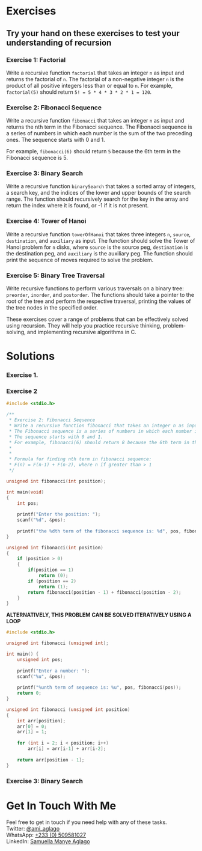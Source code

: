 # Exercises
## Try your hand on these exercises to test your understanding of recursion

### Exercise 1: Factorial
Write a recursive function `factorial` that takes an integer `n` as input and returns the factorial of `n`. The factorial of a non-negative integer `n` is the product of all positive integers less than or equal to `n`. For example, `factorial(5)` should return `5! = 5 * 4 * 3 * 2 * 1 = 120`.

### Exercise 2: Fibonacci Sequence
Write a recursive function `fibonacci` that takes an integer `n` as input and returns the nth term in the Fibonacci sequence. The Fibonacci sequence is a series of numbers in which each number is the sum of the two preceding ones. The sequence starts with 0 and 1.  
  
For example, `fibonacci(6)` should return `5` because the 6th term in the Fibonacci sequence is 5.

### Exercise 3: Binary Search
Write a recursive function `binarySearch` that takes a sorted array of integers, a search key, and the indices of the lower and upper bounds of the search range. The function should recursively search for the key in the array and return the index where it is found, or -1 if it is not present.

### Exercise 4: Tower of Hanoi
Write a recursive function `towerOfHanoi` that takes three integers `n`, `source`, `destination`, and `auxiliary` as input. The function should solve the Tower of Hanoi problem for `n` disks, where `source` is the source peg, `destination` is the destination peg, and `auxiliary` is the auxiliary peg. The function should print the sequence of moves required to solve the problem.

### Exercise 5: Binary Tree Traversal
Write recursive functions to perform various traversals on a binary tree: `preorder`, `inorder`, and `postorder`. The functions should take a pointer to the root of the tree and perform the respective traversal, printing the values of the tree nodes in the specified order.

These exercises cover a range of problems that can be effectively solved using recursion. They will help you practice recursive thinking, problem-solving, and implementing recursive algorithms in C.


# Solutions
### Exercise 1.

### Exercise 2
```c
#include <stdio.h>

/**
 * Exercise 2: Fibonacci Sequence
 * Write a recursive function fibonacci that takes an integer n as input and returns the nth term in the Fibonacci sequence. 
 * The Fibonacci sequence is a series of numbers in which each number is the sum of the two preceding ones. 
 * The sequence starts with 0 and 1. 
 * For example, fibonacci(6) should return 8 because the 6th term in the Fibonacci sequence is 8.
 *
 *
 * Formula for finding nth term in fibonacci sequence: 
 * F(n) = F(n-1) + F(n-2), where n if greater than > 1
 */

unsigned int fibonacci(int position);

int main(void)
{
	int pos;
	
	printf("Enter the position: ");
	scanf("%d", &pos);
	
	printf("the %dth term of the fibonacci sequence is: %d", pos, fibonacci(pos);
}

unsigned int fibonacci(int position)
{
	if (position > 0)
	{
		if(position == 1)
			return (0);
		if (position == 2)
			return (1);
		return fibonacci(position - 1) + fibonacci(position - 2);
	}
}
```

**ALTERNATIVELY, THIS PROBLEM CAN BE SOLVED ITERATIVELY USING A LOOP**  
  
```C
#include <stdio.h>

unsigned int fibonacci (unsigned int);

int main() {
    unsigned int pos;
    
    printf("Enter a number: ");
    scanf("%u", &pos);
    
    printf("%unth term of sequence is: %u", pos, fibonacci(pos));
    return 0;
}

unsigned int fibonacci (unsigned int position) 
{
    int arr[position];
    arr[0] = 0;
    arr[1] = 1;
    
    for (int i = 2; i < position; i++)
        arr[i] = arr[i-1] + arr[i-2];
        
    return arr[position - 1];
}
```

### Exercise 3: Binary Search




# Get In Touch With Me
Feel free to get in touch if you need help with any of these tasks.  
Twitter: [@ami_aglago](https://twitter.com/ami_aglago)  
WhatsApp: [+233 (0) 509581027](https://wa.me/233509581027?text=Kindle%20be%20brief%20and%20straightforward)  
LinkedIn: [Samuella Manye Aglago](https://www.linkedin.com/in/aglago) 
